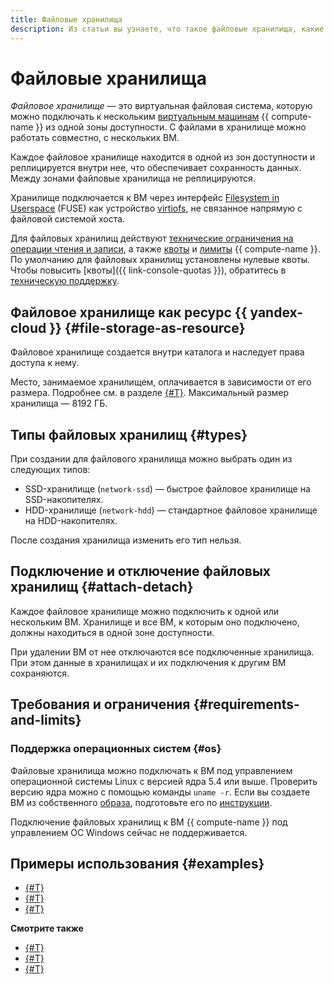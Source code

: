 ```yaml
---
title: Файловые хранилища
description: Из статьи вы узнаете, что такое файловые хранилища, какие существуют их типы, а также ознакомитесь с требованиями и ограничениями файловых хранилищ.
---
```


# Файловые хранилища


_Файловое хранилище_ — это виртуальная файловая система, которую можно подключать к нескольким [виртуальным машинам](vm.md) {{ compute-name }} из одной зоны доступности. С файлами в хранилище можно работать совместно, с нескольких ВМ.

Каждое файловое хранилище находится в одной из зон доступности и реплицируется внутри нее, что обеспечивает сохранность данных. Между зонами файловые хранилища не реплицируются.

Хранилище подключается к ВМ через интерфейс [Filesystem in Userspace](https://ru.wikipedia.org/wiki/FUSE_(модуль_ядра)) (FUSE) как устройство [virtiofs](https://www.kernel.org/doc/html/latest/filesystems/virtiofs.html), не связанное напрямую с файловой системой хоста.

Для файловых хранилищ действуют [технические ограничения на операции чтения и записи](storage-read-write.md), а также [квоты](limits.md#compute-quotas) и [лимиты](limits.md#compute-limits-disks) {{ compute-name }}. По умолчанию для файловых хранилищ установлены нулевые квоты. Чтобы повысить [квоты]({{ link-console-quotas }}), обратитесь в [техническую поддержку](../../support/overview.md).

## Файловое хранилище как ресурс {{ yandex-cloud }} {#file-storage-as-resource}

Файловое хранилище создается внутри каталога и наследует права доступа к нему.

Место, занимаемое хранилищем, оплачивается в зависимости от его размера. Подробнее см. в разделе [{#T}](../pricing.md). Максимальный размер хранилища — 8192 ГБ.

## Типы файловых хранилищ {#types}

При создании для файлового хранилища можно выбрать один из следующих типов:
* SSD-хранилище (`network-ssd`) — быстрое файловое хранилище на SSD-накопителях.
* HDD-хранилище (`network-hdd`) — стандартное файловое хранилище на HDD-накопителях.

После создания хранилища изменить его тип нельзя.

## Подключение и отключение файловых хранилищ {#attach-detach}

Каждое файловое хранилище можно подключить к одной или нескольким ВМ. Хранилище и все ВМ, к которым оно подключено, должны находиться в одной зоне доступности.

При удалении ВМ от нее отключаются все подключенные хранилища. При этом данные в хранилищах и их подключения к другим ВМ сохраняются.

## Требования и ограничения {#requirements-and-limits}

### Поддержка операционных систем {#os}

Файловые хранилища можно подключать к ВМ под управлением операционной системы Linux с версией ядра 5.4 или выше. Проверить версию ядра можно с помощью команды `uname -r`. Если вы создаете ВМ из собственного [образа](image.md), подготовьте его по [инструкции](../operations/image-create/custom-image.md).

Подключение файловых хранилищ к ВМ {{ compute-name }} под управлением ОС Windows сейчас не поддерживается.

## Примеры использования {#examples}

* [{#T}](../tutorials/ha-regional-glusterfs-high-performance.md)
* [{#T}](../tutorials/ha-regional-glusterfs.md)
* [{#T}](../tutorials/backup-with-bacula.md)

**Смотрите также**

* [{#T}](../operations/filesystem/create.md)
* [{#T}](../operations/filesystem/attach-to-vm.md)
* [{#T}](../operations/filesystem/detach-from-vm.md)
